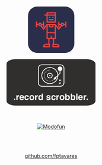 <div style="text-align:center">
  
<a href="https://itunes.apple.com/us/app/id1448639259&mt=8"><img src="/img/athletic.png" height="125" alt="Athletic" style="border-radius: 20%;"/></a>

<a href="https://fptavares.github.io/record-scrobbler/"><img src="/img/record-scrobbler.png" height="125" alt="Record Scrobbler" style="border-radius: 10%;"/></a>

<br/>

<a href="https://modofun.js.org"><img src="https://raw.githubusercontent.com/modofunjs/modofun/master/assets/images/modofun-logo-wide.png" height="50" alt="Modofun"/></a>

<br/>

<br/>

<a href="https://github.com/fptavares">github.com/fptavares</a>

</div>

